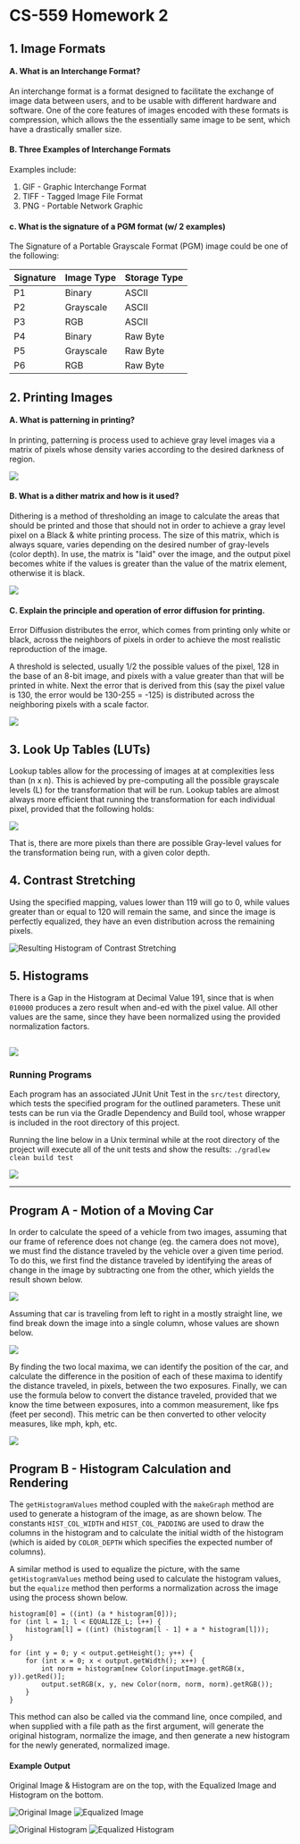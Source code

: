 CS-559 Homework 2
=================

## 1. Image Formats
#### A. What is an Interchange Format?
An interchange format is a format designed to facilitate the exchange of image data between users, and to be usable with different hardware and software. One of the core features of images encoded with these formats is compression, which allows the the essentially same image to be sent, which have a drastically smaller size.

#### B. Three Examples of Interchange Formats
Examples include:
1. GIF - Graphic Interchange Format
2. TIFF - Tagged Image File Format
3. PNG - Portable Network Graphic

#### c. What is the signature of a PGM format (w/ 2 examples)
The Signature of a Portable Grayscale Format (PGM) image could be one of the following:

| Signature      | Image Type     | Storage Type   |
| :------------- | :------------- | :------------- |
| P1             | Binary         | ASCII          |
| P2             | Grayscale      | ASCII          |
| P3             | RGB            | ASCII          |
| P4             | Binary         | Raw Byte       |
| P5             | Grayscale      | Raw Byte       |
| P6             | RGB            | Raw Byte       |


## 2. Printing Images
#### A. What is patterning in printing?
In printing, patterning is process used to achieve gray level images via a matrix of pixels whose density varies according to the desired darkness of region.

![](output/patterning.png)

#### B. What is a dither matrix and how is it used?
Dithering is a method of thresholding an image to calculate the areas that should be printed and those that should not in order to achieve a gray level pixel on a Black & white printing process. The size of this matrix, which is always square, varies depending on the desired number of gray-levels (color depth). In use, the matrix is "laid" over the image, and the output pixel becomes white if the values is greater than the value of the matrix element, otherwise it is black.

![](output/dither.png)

#### C. Explain the principle and operation of error diffusion for printing.
Error Diffusion distributes the error, which comes from printing only white or black, across the neighbors of pixels in order to achieve the most realistic reproduction of the image.

A threshold is selected, usually 1/2 the possible values of the pixel, 128 in the base of an 8-bit image, and pixels with a value greater than that will be printed in white. Next the error that is derived from this (say the pixel value is 130, the error would be 130-255 = -125) is distributed across the neighboring pixels with a scale factor.

![](output/diffusion.png)

## 3. Look Up Tables (LUTs)
Lookup tables allow for the processing of images at at complexities less than (n x n). This is achieved by pre-computing all the possible grayscale levels (L) for the transformation that will be run. Lookup tables are almost always more efficient that running the transformation for each individual pixel, provided that the following holds:

![](output/Eqn1.gif)

That is, there are more pixels than there are possible Gray-level values for the transformation being run, with a given color depth.

## 4. Contrast Stretching
Using the specified mapping, values lower than 119 will go to 0, while values greater than or equal to 120 will remain the same, and since the image is perfectly equalized, they have an even distribution across the remaining pixels.

![Resulting Histogram of Contrast Stretching](output/stretched_hist.png)

## 5. Histograms

There is a Gap in the Histogram at Decimal Value 191, since that is when `010000` produces a zero result when and-ed with the pixel value. All other values are the same, since they have been normalized using the provided normalization factors.

![](output/norm_hist.png)
---

### Running Programs
Each program has an associated JUnit Unit Test in the `src/test` directory, which tests the specified program for the outlined parameters. These unit tests can be run via the Gradle Dependency and Build tool, whose wrapper is included in the root directory of this project.

Running the line below in a Unix terminal while at the root directory of the project will execute all of the unit tests and show the results:
`./gradlew clean build test`

![](output/build.png)

---

## Program A - Motion of a Moving Car

In order to calculate the speed of a vehicle from two images, assuming that our frame of reference does not change (eg. the camera does not move), we must find the distance traveled by the vehicle over a given time period. To do this, we first find the distance traveled by identifying the areas of change in the image by subtracting one from the other, which yields the result shown below.

![](output/diff.png)

Assuming that car is traveling from left to right in a mostly straight line, we find break down the image into a single column, whose values are shown below.

![](output/Plotted_cols.png)

By finding the two local maxima, we can identify the position of the car, and calculate the difference in the position of each of these maxima to identify the distance traveled, in pixels, between the two exposures. Finally, we can use the formula below to convert the distance traveled, provided that we know the time between exposures, into a common measurement, like fps (feet per second). This metric can be then converted to other velocity measures, like mph, kph, etc.

![](output/Eqn2.gif)

## Program B - Histogram Calculation and Rendering

The `getHistogramValues` method coupled with the `makeGraph` method are used to generate a histogram of the image, as are shown below. The constants `HIST_COL_WIDTH` and `HIST_COL_PADDING` are used to draw the columns in the histogram and to calculate the initial width of the histogram (which is aided by `COLOR_DEPTH` which specifies the expected number of columns).

A similar method is used to equalize the picture, with the same `getHistogramValues` method being used to calculate the histogram values, but the `equalize` method then performs a normalization across the image using the process shown below.

```
histogram[0] = ((int) (a * histogram[0]));
for (int l = 1; l < EQUALIZE_L; l++) {
    histogram[l] = ((int) (histogram[l - 1] + a * histogram[l]));
}

for (int y = 0; y < output.getHeight(); y++) {
    for (int x = 0; x < output.getWidth(); x++) {
        int norm = histogram[new Color(inputImage.getRGB(x, y)).getRed()];
        output.setRGB(x, y, new Color(norm, norm, norm).getRGB());
    }
}

```

This method can also be called via the command line, once compiled, and when supplied with a file path as the first argument, will generate the original histogram, normalize the image, and then generate a new histogram for the newly generated, normalized image.

#### Example Output
Original Image & Histogram are on the top, with the Equalized Image and Histogram on the bottom.

![Original Image](output/hist_org.jpg) ![Equalized Image](output/hist_equalized.jpg)

![Original Histogram](output/hist_org_hist.jpg) ![Equalized Histogram](output/hist_equ_hist.jpg)
